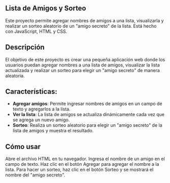 ## Lista de Amigos y Sorteo

Este proyecto permite agregar nombres de amigos a una lista, visualizarla y realizar un sorteo aleatorio de un "amigo secreto" de la lista. Está hecho con JavaScript, HTML y CSS.

## Descripción

El objetivo de este proyecto es crear una pequeña aplicación web donde los usuarios puedan agregar nombres a una lista de amigos, visualizar la lista actualizada y realizar un sorteo para elegir un "amigo secreto" de manera aleatoria. 

## Características:

- **Agregar amigos**: Permite ingresar nombres de amigos en un campo de texto y agregarlos a la lista.
- **Ver la lista**: La lista de amigos se actualiza dinámicamente cada vez que se agrega un nuevo amigo.
- **Sorteo**: Realiza un sorteo aleatorio para elegir un "amigo secreto" de la lista de amigos y muestra el resultado.

## Cómo usar

Abre el archivo HTML en tu navegador.
Ingresa el nombre de un amigo en el campo de texto.
Haz clic en el botón Agregar para agregar el nombre a la lista.
Para hacer un sorteo, haz clic en el botón Sorteo y se mostrará el nombre del "amigo secreto".
